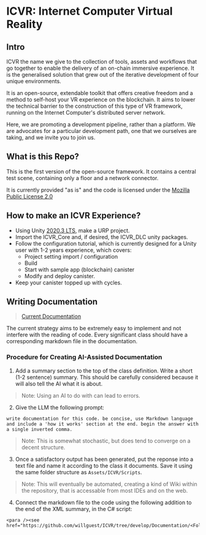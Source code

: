 # ICVR: Internet Computer Virtual Reality 

## Intro 

ICVR the name we give to the collection of tools, assets and workflows that go together to enable the delivery of an on-chain immersive experience. It is the generalised solution that grew out of the iterative development of four unique environments.

It is an open-source, extendable toolkit that offers creative freedom and a method to self-host your VR experience on the blockchain. It aims to lower the technical barrier to the construction of this type of VR framework, running on the Internet Computer's distributed server network.

Here, we are promoting a development pipeline, rather than a platform. We are advocates for a particular development path, one that we ourselves are taking, and we invite you to join us.

## What is this Repo?

This is the first version of the open-source framework. It contains a central test scene, containing only a floor and a network connector.

It is currently provided "as is" and the code is licensed under the [Mozilla Public License 2.0](https://www.mozilla.org/en-US/MPL/2.0/FAQ/)

## How to make an ICVR Experience?

- Using Unity [2020.3 LTS](unityhub://2020.3.48f1/b805b124c6b7), make a URP project.
- Import the ICVR_Core and, if desired, the ICVR_DLC unity packages.
- Follow the configuration tutorial, which is currently designed for a Unity user with 1-2 years experience, which covers:
    * Project setting import / configuration    
    * Build    
    * Start with sample app (blockchain) canister    
    * Modify and deploy canister.    
- Keep your canister topped up with cycles.




## Writing Documentation

>[Current Documentation](https://github.com/willguest/ICVR/tree/develop/Documentation)

The current strategy aims to be extremely easy to implement and not interfere with the reading of code.  Every significant class should have a corresponding markdown file in the documentation.


### Procedure for Creating AI-Assisted Documentation 

1. Add a summary section to the top of the class definition. Write a short (1-2 sentence) summary. This should be carefully considered because it will also tell the AI what it is about. 
> Note: Using an AI to do with can lead to errors.


2. Give the LLM the following prompt:
```
write documentation for this code. be concise, use Markdown language and include a 'how it works' section at the end. begin the answer with a single inverted comma.
```
> Note: This is somewhat stochastic, but does tend to converge on a decent structure.


3. Once a satisfactory output has been generated, put the reponse into a text file and name it according to the class it documents. Save it using the same folder structure as `Assets/ICVR/Scripts`.
> Note: This will eventually be automated, creating a kind of Wiki within the repository, that is accessable from most IDEs and on the web.


4. Connect the markdown file to the code using the following addition to the end of the XML summary, in the C# script:
```
<para /><see href="https://github.com/willguest/ICVR/tree/develop/Documentation/<Folder>/<ClassName>.md"/>
```




